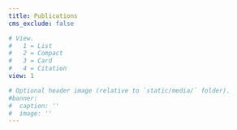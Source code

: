 ```yaml
---
title: Publications
cms_exclude: false

# View.
#   1 = List
#   2 = Compact
#   3 = Card
#   4 = Citation
view: 1

# Optional header image (relative to `static/media/` folder).
#banner:
#  caption: ''
#  image: ''
---
```

